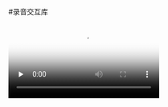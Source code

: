 
#录音交互库

<video id="video" controls="" preload="none" poster="http://img.blog.fandong.me/2017-08-26-Markdown-Advance-Video.jpg">
      <source id="mp4" src="https://github.com/yongzhenzou/RecordLib/blob/master/img/demo.mp4" type="video/mp4">
      </video>